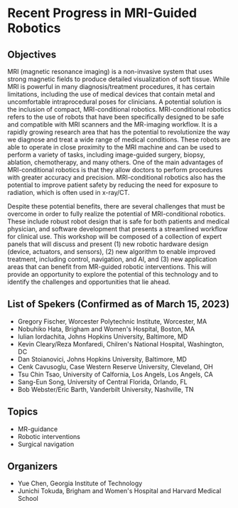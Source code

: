 # Recent Progress in MRI-Guided Robotics

## Objectives

MRI (magnetic resonance imaging) is a non-invasive system that uses strong magnetic fields to produce detailed visualization of soft tissue. While MRI is powerful in many diagnosis/treatment procedures, it has certain limitations, including the use of medical devices that contain metal and uncomfortable intraprocedural poses for clinicians. A potential solution is the inclusion of compact, MRI-conditional robotics. MRI-conditional robotics refers to the use of robots that have been specifically designed to be safe and compatible with MRI scanners and the MR-imaging workflow. It is a rapidly growing research area that has the potential to revolutionize the way we diagnose and treat a wide range of medical conditions. These robots are able to operate in close proximity to the MRI machine and can be used to perform a variety of tasks, including image-guided surgery, biopsy, ablation, chemotherapy, and many others. One of the main advantages of MRI-conditional robotics is that they allow doctors to perform procedures with greater accuracy and precision. MRI-conditional robotics also has the potential to improve patient safety by reducing the need for exposure to radiation, which is often used in x-ray/CT.

Despite these potential benefits, there are several challenges that must be overcome in order to fully realize the potential of MRI-conditional robotics. These include robust robot design that is safe for both patients and medical physician, and software development that presents a streamlined workflow for clinical use. This workshop will be composed of a collection of expert panels that will discuss and present (1) new robotic hardware design (device, actuators, and sensors), (2) new algorithm to enable improved treatment, including control, navigation, and AI, and (3) new application areas that can benefit from MR-guided robotic interventions. This will provide an opportunity to explore the potential of this technology and to identify the challenges and opportunities that lie ahead.

## List of Spekers (Confirmed as of March 15, 2023)
- Gregory Fischer, Worcester Polytechnic Institute, Worcester, MA
- Nobuhiko Hata, Brigham and Women's Hospital, Boston, MA
- Iulian Iordachita, Johns Hopkins University, Baltimore, MD
- Kevin Cleary/Reza Monfaredi, Chilren's National Hospital, Washington, DC
- Dan Stoianovici, Johns Hopkins University, Baltimore, MD
- Cenk Cavusoglu, Case Western Reserve University, Cleveland, OH
- Tsu Chin Tsao, University of Calfornia, Los Angels, Los Angels, CA
- Sang-Eun Song, University of Central Florida, Orlando, FL
- Bob Webster/Eric Barth, Vanderbilt University, Nashville, TN

## Topics
- MR-guidance
- Robotic interventions
- Surgical navigation

## Organizers
- Yue Chen, Georgia Institute of Technology
- Junichi Tokuda, Brigham and Women's Hospital and Harvard Medical School

